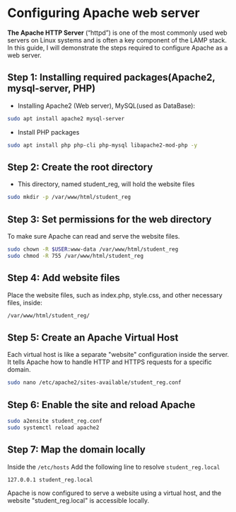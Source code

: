 # Configuring Apache web server

**The Apache HTTP Server** (“httpd”) is one of the most commonly used web servers on Linux systems and is often a key component of the LAMP stack. In this guide, I will demonstrate the steps required to configure Apache as a web server.

## Step 1: Installing required packages(Apache2, mysql-server, PHP)

- Installing Apache2 (Web server), MySQL(used as DataBase):

```bash
sudo apt install apache2 mysql-server
```

- Install PHP packages

```bash
sudo apt install php php-cli php-mysql libapache2-mod-php -y
```

## Step 2: Create the root directory

- This directory, named student_reg, will hold the website files

```bash
sudo mkdir -p /var/www/html/student_reg
```

## Step 3: Set permissions for the web directory

To make sure Apache can read and serve the website files.

```bash
sudo chown -R $USER:www-data /var/www/html/student_reg
sudo chmod -R 755 /var/www/html/student_reg
```

## Step 4: Add website files

Place the website files, such as index.php, style.css, and other necessary files, inside:

```bash
/var/www/html/student_reg/
```

## Step 5: Create an Apache Virtual Host

Each virtual host is like a separate "website" configuration inside the server. It tells Apache how to handle HTTP and HTTPS requests for a specific domain.

```bash
sudo nano /etc/apache2/sites-available/student_reg.conf
```

## Step 6: Enable the site and reload Apache

```bash
sudo a2ensite student_reg.conf
sudo systemctl reload apache2 

```

## Step 7: Map the domain locally

Inside the `/etc/hosts` Add the following line to resolve `student_reg.local`

```bash
127.0.0.1 student_reg.local

```
Apache is now configured to serve a website using a virtual host, and the website "student_reg.local" is accessible locally.
